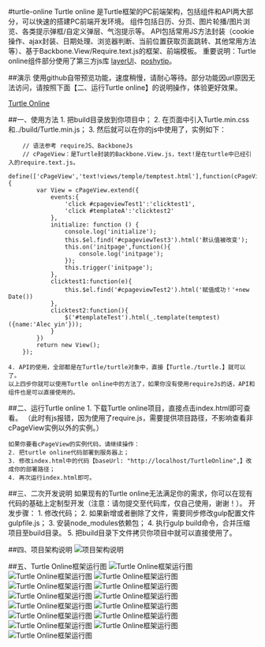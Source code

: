 #turtle-online
Turtle online 是Turtle框架的PC前端架构，包括组件和API两大部分，可以快速的搭建PC前端开发环境。
组件包括日历、分页、图片轮播/图片浏览、各类提示弹框/自定义弹层、气泡提示等。
API包括常用JS方法封装（cookie操作、ajax封装、日期处理、浏览器判断、当前位置获取页面跳转、其他常用方法等）、基于Backbone.View/Require.text.js的框架、前端模板。
重要说明：Turtle online组件部分使用了第三方js库 [layerUI](http://layer.layui.com)、[poshytip](http://vadikom.com/tools/poshy-tip-jquery-plugin-for-stylish-tooltips)。

##演示
使用github自带预览功能，速度稍慢，请耐心等待。部分功能因url原因无法访问，请按照下面【二、运行Turtle online】的说明操作，体验更好效果。

[Turtle Online](http://htmlpreview.github.com/?https://github.com/Alec-Yin/Turtle-Online/blob/master/code/views/index.html)

##一、使用方法
	1. 把build目录放到你项目中；
	2. 在页面中引入Turtle.min.css和../build/Turtle.min.js；
	3. 然后就可以在你的js中使用了，实例如下：
		
		// 语法参考 requireJS、BackboneJs
		// cPageView：是Turtle封装的Backbone.View.js，text!是在turtle中已经引入的require.text.js。
		define(['cPageView','text!views/temple/temptest.html'],function(cPageView,temptest) {
			var View = cPageView.extend({
				events:{
					'click #cpageviewTest1':'clicktest1',
					'click #templateA':'clicktest2'
				},
				initialize: function () {
					console.log('initialize');
					this.$el.find('#cpageviewTest3').html('默认值被改变');
					this.on('initpage',function(){
						console.log('initpage');
					});
					this.trigger('initpage');
				},
				clicktest1:function(e){
					this.$el.find('#cpageviewTest2').html('赋值成功！'+new Date())
				},
				clicktest2:function(){
					$('#templateTest').html(_.template(temptest)({name:'Alec yin'}));
				}
			})
			return new View();
		});

	4. API的使用，全部都是在Turtle/turtle对象中，直接【Turtle./turtle.】就可以了。
	以上四步你就可以使用Turtle online中的方法了，如果你没有使用requireJs的话，API和组件也是可以直接使用的。

##二、运行Turtle online
	1. 下载Turtle online项目，直接点击index.html即可查看。
		（此时有js报错，因为使用了require.js，需要提供项目路径，不影响查看非cPageView实例以外的实例。）
	
	如果你要看cPageView的实例代码，请继续操作：
	2. 把turtle online代码部署到服务器上；
	3. 修改index.html中的代码【baseUrl: "http://localhost/TurtleOnline",】改成你的部署路径；
	4. 再次运行index.html即可。

##三、二次开发说明
	如果现有的Turtle online无法满足你的需求，你可以在现有代码的基础上定制型开发（注意：请勿提交至代码库，仅自己使用，谢谢！）。
	开发步骤：
		1. 修改代码；
		2. 如果新增或者删除了文件，需要同步修改gulp配置文件gulpfile.js；
		3. 安装node_modules依赖包；
		4. 执行gulp build命令，合并压缩项目至build目录。
		5. 把build目录下文件拷贝你项目中就可以直接使用了。

##四、项目架构说明
![项目架构说明](https://git.oschina.net/yinluhui/Pictures/raw/master/TurtleOnline/0.png)

##五、Turtle Online框架运行图
![Turtle Online框架运行图](https://git.oschina.net/yinluhui/Pictures/raw/master/TurtleOnline/1.png)
![Turtle Online框架运行图](https://git.oschina.net/yinluhui/Pictures/raw/master/TurtleOnline/2.png)
![Turtle Online框架运行图](https://git.oschina.net/yinluhui/Pictures/raw/master/TurtleOnline/3.png)
![Turtle Online框架运行图](https://git.oschina.net/yinluhui/Pictures/raw/master/TurtleOnline/4.png)
![Turtle Online框架运行图](https://git.oschina.net/yinluhui/Pictures/raw/master/TurtleOnline/5.png)
![Turtle Online框架运行图](https://git.oschina.net/yinluhui/Pictures/raw/master/TurtleOnline/6.png)
![Turtle Online框架运行图](https://git.oschina.net/yinluhui/Pictures/raw/master/TurtleOnline/7.png)
![Turtle Online框架运行图](https://git.oschina.net/yinluhui/Pictures/raw/master/TurtleOnline/8.png)
![Turtle Online框架运行图](https://git.oschina.net/yinluhui/Pictures/raw/master/TurtleOnline/9.png)
![Turtle Online框架运行图](https://git.oschina.net/yinluhui/Pictures/raw/master/TurtleOnline/10.png)
![Turtle Online框架运行图](https://git.oschina.net/yinluhui/Pictures/raw/master/TurtleOnline/11.png)
![Turtle Online框架运行图](https://git.oschina.net/yinluhui/Pictures/raw/master/TurtleOnline/12.png)
![Turtle Online框架运行图](https://git.oschina.net/yinluhui/Pictures/raw/master/TurtleOnline/13.png)
![Turtle Online框架运行图](https://git.oschina.net/yinluhui/Pictures/raw/master/TurtleOnline/14.png)
	
	
